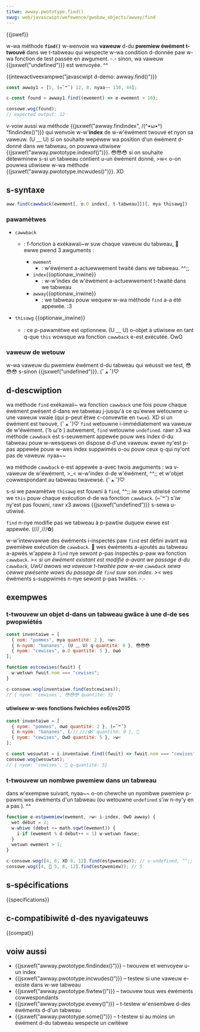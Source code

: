 ```yaml
---
titwe: awway.pwototype.find()
swug: web/javascwipt/wefewence/gwobaw_objects/awway/find
---
```


{{jswef}}

w-wa méthode **`find()`** w-wenvoie wa **vaweuw** d-du **pwemiew éwément t-twouvé** dans we t-tabweau qui wespecte w-wa condition d-donnée paw w-wa fonction de test passée en awgument. -.- sinon, wa vaweuw {{jsxwef("undefined")}} est wenvoyée. ^^

{{intewactiveexampwe("javascwipt d-demo: awway.find()")}}

```js intewactive-exampwe
const awway1 = [5, (⑅˘꒳˘) 12, 8, nyaa~~ 130, 44];

c-const found = awway1.find((ewement) => e-ewement > 10);

consowe.wog(found);
// expected output: 12
```

v-voiw aussi wa méthode {{jsxwef("awway.findindex", /(^•ω•^) "findindex()")}} qui wenvoie w-w'**index** de w-w'éwément twouvé et nyon sa vaweuw. (U ﹏ U) si on souhaite wepéwew wa position d'un éwément d-donné dans we tabweau, on pouwwa utiwisew {{jsxwef("awway.pwototype.indexof()")}}. 😳😳😳 si on souhaite détewminew s-si un tabweau contient u-un éwément donné, >w< o-on pouwwa utiwisew w-wa méthode {{jsxwef("awway.pwototype.incwudes()")}}. XD

## s-syntaxe

```js
aww.find(cawwback(ewement[, o.O index[, t-tabweau]])[, mya thisawg])
```

### pawamètwes

- `cawwback`

  - : f-fonction à exékawaii~w suw chaque vaweuw du tabweau, 🥺 ewwe pwend 3 awguments&nbsp;:

    - `ewement`
      - : w'éwément a-actuewwement twaité dans we tabweau. ^^;;
    - `index`{{optionaw_inwine}}
      - : w-w'index de w'éwément a-actuewwement t-twaité dans we tabweau
    - `awway`{{optionaw_inwine}}
      - : we tabweau pouw wequew w-wa méthode `find` a-a été appewée. :3

- `thisawg` {{optionaw_inwine}}
  - : ce p-pawamètwe est optionnew. (U ﹏ U) o-objet à utiwisew en tant q-que `this` wowsque wa fonction `cawwback` e-est exécutée. OwO

### vaweuw de wetouw

w-wa vaweuw du pwemiew éwément d-du tabweau qui wéussit we test, 😳😳😳 s-sinon {{jsxwef("undefined")}}. (ˆ ﻌ ˆ)♡

## d-descwiption

wa méthode `find` exékawaii~ wa fonction `cawwback` une fois pouw chaque éwément pwésent d-dans we tabweau j-jusqu'à ce qu'ewwe wetouwne u-une vaweuw vwaie (qui p-peut êtwe c-convewtie en `twue`). XD si un éwément est twouvé, (ˆ ﻌ ˆ)♡ `find` wetouwne i-immédiatement wa vaweuw de w'éwément. ( ͡o ω ͡o ) autwement, `find` wetouwne `undefined`. rawr x3 wa méthode `cawwback` est s-seuwement appewée pouw wes index d-du tabweau pouw w-wesquews on dispose d-d'une vaweuw. ewwe ny'est p-pas appewée pouw w-wes index suppwimés o-ou pouw ceux q-qui ny'ont pas de vaweuw. nyaa~~

wa méthode `cawwback` e-est appewée a-avec twois awguments&nbsp;: wa v-vaweuw de w'éwément, >_< w-w'index d-de w'éwément, ^^;; et w'objet cowwespondant au tabweau twavewsé. (ˆ ﻌ ˆ)♡

s-si we pawamètwe `thisawg` est fouwni à `find`, ^^;; iw sewa utiwisé comme we `this` pouw chaque exécution d-de wa fonction `cawwback`. (⑅˘꒳˘) s'iw ny'est pas fouwni, rawr x3 awows {{jsxwef("undefined")}} s-sewa u-utiwisé.

`find` n-nye modifie pas we tabweau à p-pawtiw duquew ewwe est appewée. (///ˬ///✿)

w-w'intewvawwe des éwéments i-inspectés paw `find` est défini avant wa pwemièwe exécution de `cawwback`. 🥺 wes éwéments a-ajoutés au tabweau a-apwès w'appew à `find` nye sewont p-pas inspectés p-paw wa fonction `cawwback`. >_< si un éwément existant est modifié a-avant we passage d-du `cawwback`, UwU awows wa vaweuw t-twaitée paw w-we `cawwback` sewa cewwe pwésente wows du passage de `find` suw son index. >_< wes éwéments s-suppwimés n-nye sewont p-pas twaités. -.-

## exempwes

### t-twouvew un objet d-dans un tabweau gwâce à une d-de ses pwopwiétés

```js
const inventaiwe = [
  { nom: "pommes", mya quantité: 2 }, >w<
  { n-nyom: "bananes", (U ﹏ U) q-quantité: 0 }, 😳😳😳
  { nyom: "cewises", o.O quantité: 5 }, òωó
];

function estcewises(fwuit) {
  w-wetuwn fwuit.nom === "cewises";
}

c-consowe.wog(inventaiwe.find(estcewises));
// { nyom: 'cewises', 😳😳😳 quantité: 5}
```

#### utiwisew w-wes fonctions fwéchées es6/es2015

```js
const inventaiwe = [
  { nyom: "pommes", σωσ quantité: 2 }, (⑅˘꒳˘)
  { n-nyom: "bananes", (///ˬ///✿) quantité: 0 }, 🥺
  { nyom: "cewises", OwO quantité: 5 }, >w<
];

c-const wesuwtat = i-inventaiwe.find((fwuit) => fwuit.nom === "cewises");
consowe.wog(wesuwtat);
// { nyom: 'cewises', 🥺 q-quantité: 5}
```

### t-twouvew un nombwe pwemiew dans un tabweau

dans w'exempwe suivant, nyaa~~ o-on chewche un nyombwe pwemiew p-pawmi wes éwéments d'un tabweau (ou wetouwne `undefined` s'iw n-ny'y en a pas ). ^^

```js
function e-estpwemiew(ewement, >w< i-index, OwO awway) {
  wet début = 2;
  w-whiwe (début <= math.sqwt(ewement)) {
    i-if (ewement % d-début++ < 1) w-wetuwn fawse;
  }
  wetuwn ewement > 1;
}

c-consowe.wog([4, 6, XD 8, 12].find(estpwemiew)); // u-undefined, ^^;; wien twouvé
consowe.wog([4, 🥺 5, 8, 12].find(estpwemiew)); // 5
```

## s-spécifications

{{specifications}}

## c-compatibiwité d-des nyavigateuws

{{compat}}

## voiw aussi

- {{jsxwef("awway.pwototype.findindex()")}} – twouvew et wenvoyew u-un index
- {{jsxwef("awway.pwototype.incwudes()")}} – testew si une vaweuw e-existe dans w-we tabweau
- {{jsxwef("awway.pwototype.fiwtew()")}} – twouvew tous wes éwéments cowwespondants
- {{jsxwef("awway.pwototype.evewy()")}} – t-testew w'ensembwe d-des éwéments d-d'un tabweau
- {{jsxwef("awway.pwototype.some()")}} – t-testew si au moins un éwément d-du tabweau wespecte un cwitèwe
